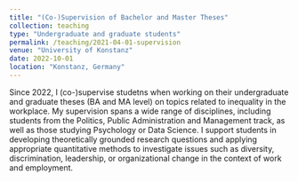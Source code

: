 ```yaml
---
title: "(Co-)Supervision of Bachelor and Master Theses"
collection: teaching
type: "Undergraduate and graduate students"
permalink: /teaching/2021-04-01-supervision
venue: "University of Konstanz"
date: 2022-10-01
location: "Konstanz, Germany"
---
```


Since 2022, I (co-)supervise studetns when working on their undergraduate and graduate theses (BA and MA level) on topics related to inequality in the workplace. My supervision spans a wide range of disciplines, including students from the Politics, Public Administration and Management track, as well as those studying Psychology or Data Science. I support students in developing theoretically grounded research questions and applying appropriate quantitative methods to investigate issues such as diversity, discrimination, leadership, or organizational change in the context of work and employment.


